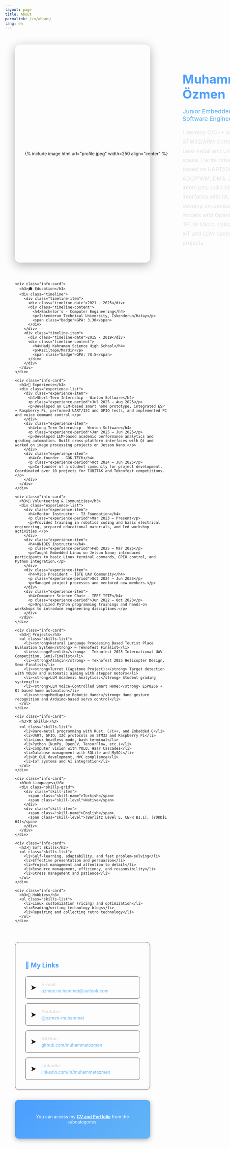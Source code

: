 ```yaml
---
layout: page
title: About
permalink: /en/about/
lang: en
---
```


<div class="about-container">

  <div class="profile-section">
    <div class="profile-image">
      {% include image.html url="profile.jpeg" width=250 align="center" %}
    </div>
    <div class="profile-info">
      <h1>Muhammet Özmen</h1>
      <p class="profile-title">Junior Embedded Software Engineer</p>
      <p class="profile-description">
        I develop C/C++ on STM32/ARM Cortex-M in bare-metal and Linux user space. 
        I write drivers based on UART/I2C/SPI, ADC/PWM, DMA, and interrupts; 
        build desktop interfaces with Qt, and develop on-device AI models with OpenCV and TFLite Micro.  
        I also have IoT and LLM-based projects.
      </p>
    </div>
  </div>

  <div class="content-grid">

    <div class="info-card">
      <h3>🎓 Education</h3>
      <div class="timeline">
        <div class="timeline-item">
          <div class="timeline-date">2021 - 2025</div>
          <div class="timeline-content">
            <h4>Bachelor's - Computer Engineering</h4>
            <p>İskenderun Technical University, İskenderun/Hatay</p>
            <span class="badge">GPA: 3.30</span>
          </div>
        </div>
        <div class="timeline-item">
          <div class="timeline-date">2015 - 2019</div>
          <div class="timeline-content">
            <h4>Hadi Kahraman Science High School</h4>
            <p>Kızıltepe/Mardin</p>
            <span class="badge">GPA: 78.5</span>
          </div>
        </div>
      </div>
    </div>

    <div class="info-card">
      <h3>💼 Experience</h3>
      <div class="experience-list">
        <div class="experience-item">
          <h4>Short-Term Internship - Winton Software</h4>
          <p class="experience-period">Jul 2025 – Aug 2025</p>
          <p>Developed an LLM-based smart home prototype, integrated ESP + Raspberry Pi, performed UART/I2C and GPIO tests, and implemented PC and voice command control.</p>
        </div>
        <div class="experience-item">
          <h4>Long-Term Internship - Winton Software</h4>
          <p class="experience-period">Jan 2025 – Jun 2025</p>
          <p>Developed LLM-based academic performance analytics and grading automation. Built cross-platform interfaces with Qt and worked on image processing projects on Jetson Nano.</p>
        </div>
        <div class="experience-item">
          <h4>Co-founder - GÖK-TECH</h4>
          <p class="experience-period">Oct 2024 – Jun 2025</p>
          <p>Co-founder of a student community for project development. Coordinated over 10 projects for TÜBİTAK and Teknofest competitions.</p>
        </div>
      </div>
    </div>

    <div class="info-card">
      <h3>🤝 Volunteering & Communities</h3>
      <div class="experience-list">
        <div class="experience-item">
          <h4>Mentor Instructor - T3 Foundation</h4>
          <p class="experience-period">Mar 2023 – Present</p>
          <p>Provided training in robotics coding and basic electrical engineering, prepared educational materials, and led workshop activities.</p>
        </div>
        <div class="experience-item">
          <h4>UNIDES Instructor</h4>
          <p class="experience-period">Feb 2025 – Mar 2025</p>
          <p>Taught Embedded Linux on Jetson Nano; introduced participants to basic Linux terminal commands, GPIO control, and Python integration.</p>
        </div>
        <div class="experience-item">
          <h4>Vice President - İSTE UAV Community</h4>
          <p class="experience-period">Oct 2024 – Jun 2025</p>
          <p>Managed project processes and mentored new members.</p>
        </div>
        <div class="experience-item">
          <h4>Computer Science Chair - IEEE İSTE</h4>
          <p class="experience-period">Jun 2022 – Oct 2023</p>
          <p>Organized Python programming trainings and hands-on workshops to introduce engineering disciplines.</p>
        </div>
      </div>
    </div>

    <div class="info-card">
      <h3>🚀 Projects</h3>
      <ul class="skills-list">
        <li><strong>Natural Language Processing Based Tourist Place Evaluation System</strong> – Teknofest Finalist</li>
        <li><strong>Esenlik</strong> – Teknofest 2025 International UAV Competition, Semi-Finalist</li>
        <li><strong>Alahçın</strong> – Teknofest 2025 Helicopter Design, Semi-Finalist</li>
        <li><strong>Turret (Capstone Project):</strong> Target detection with YOLOv and automatic aiming with stepper motors</li>
        <li><strong>LLM Academic Analytics:</strong> Student grading system</li>
        <li><strong>LLM Voice-Controlled Smart Home:</strong> ESP8266 + Qt based home automation</li>
        <li><strong>Mediapipe Robotic Hand:</strong> Hand gesture recognition and Arduino-based servo control</li>
      </ul>
    </div>

    <div class="info-card">
      <h3>🛠️ Skills</h3>
      <ul class="skills-list">
        <li>Bare-metal programming with Rust, C/C++, and Embedded C</li>
        <li>UART, GPIO, I2C protocols on STM32 and Raspberry Pi</li>
        <li>Linux headless mode, bash terminal</li>
        <li>Python (NumPy, OpenCV, TensorFlow, etc.)</li>
        <li>Computer vision with YOLO, Haar Cascades</li>
        <li>Database management with SQLite and MySQL</li>
        <li>Qt GUI development, MVC compliance</li>
        <li>IoT systems and AI integration</li>
      </ul>
    </div>

    <div class="info-card">
      <h3>🌐 Languages</h3>
      <div class="skills-grid">
        <div class="skill-item">
          <span class="skill-name">Turkish</span>
          <span class="skill-level">Native</span>
        </div>
        <div class="skill-item">
          <span class="skill-name">English</span>
          <span class="skill-level">(Berlitz Level 5, CEFR B1.1), (YÖKDİL 64)</span>
        </div>
      </div>
    </div>

    <div class="info-card">
      <h3>🎯 Soft Skills</h3>
      <ul class="skills-list">
        <li>Self-learning, adaptability, and fast problem-solving</li>
        <li>Effective presentation and persuasion</li>
        <li>Project management and attention to detail</li>
        <li>Resource management, efficiency, and responsibility</li>
        <li>Stress management and patience</li>
      </ul>
    </div>

    <div class="info-card">
      <h3>🎨 Hobbies</h3>
      <ul class="skills-list">
        <li>Linux customization (ricing) and optimization</li>
        <li>Reading/writing technology blogs</li>
        <li>Repairing and collecting retro technology</li>
      </ul>
    </div>

  </div>

  <div class="contact-section">
    <h3>🔗 My Links</h3> 
    <div class="contact-grid">
      <div class="contact-item">
        <span class="contact-icon">➤</span>
        <div><strong>E-mail:</strong> <a href="mailto:ozmen.muhammet@outlook.com">ozmen.muhammet@outlook.com</a></div>
      </div>
      <div class="contact-item">
        <span class="contact-icon">➤</span>
        <div><strong>Youtube:</strong> <a href="https://youtube.com/@ozmen-muhammet?si=_MP0_bzutwiZXDhU">@ozmen-muhammet</a></div>
      </div>
      <div class="contact-item">
        <span class="contact-icon">➤</span>
        <div><strong>GitHub:</strong> <a href="https://github.com/muhammetozmen" target="_blank">github.com/muhammetozmen</a></div>
      </div>
      <div class="contact-item">
        <span class="contact-icon">➤</span>
        <div><strong>LinkedIn:</strong> <a href="https://www.linkedin.com/in/muhammetozmen" target="_blank">linkedin.com/in/muhammetozmen</a></div>
      </div>
    </div>
  </div>

  <div class="cta-section">
    <p>You can access my <a href="/en/cv/">CV and Portfolio</a> from the subcategories.</p>
  </div>

</div>

<style>
.about-container {
    max-width: 1200px;
    margin: 0 auto;
    padding: 2rem;
}

.profile-section {
    display: flex;
    align-items: center;
    gap: 3rem;
    margin-bottom: 3rem;
    padding: 2rem;
    background: linear-gradient(135deg, lighten(#1a1a1a, 5%), lighten(#1a1a1a, 3%));
    border-radius: 16px;
    box-shadow: 0 8px 32px rgba(0, 0, 0, 0.3);
}

.profile-image {
    flex-shrink: 0;
}

.profile-info h1 {
    color: #4a9eff;
    font-size: 2.5rem;
    margin-bottom: 0.5rem;
    font-weight: 700;
}

.profile-title {
    color: #64b5f6;
    font-size: 1.2rem;
    margin-bottom: 1rem;
    font-weight: 500;
}

.profile-description {
    color: #e0e0e0;
    line-height: 1.7;
    font-size: 1.1rem;
}

.content-grid {
    display: grid;
    grid-template-columns: repeat(auto-fit, minmax(500px, 1fr));
    gap: 2rem;
    margin-bottom: 3rem;
}

.info-card {
    background: lighten(#1a1a1a, 3%);
    padding: 2rem;
    border-radius: 12px;
    border: 1px solid #404040;
    box-shadow: 0 4px 16px rgba(0, 0, 0, 0.2);
    transition: all 0.3s ease;
}

.info-card:hover {
    transform: translateY(-2px);
    box-shadow: 0 8px 24px rgba(0, 0, 0, 0.3);
    border-color: #4a9eff;
}

.info-card h3 {
    color: #4a9eff;
    margin-bottom: 1.5rem;
    font-size: 1.3rem;
    border-bottom: 2px solid #4a9eff;
    padding-bottom: 0.5rem;
}

.timeline {
    display: flex;
    flex-direction: column;
    gap: 1.5rem;
}

.timeline-item {
    display: flex;
    gap: 1rem;
    align-items: flex-start;
}

.timeline-date {
    background: #4a9eff;
    color: white;
    padding: 0.5rem 1rem;
    border-radius: 20px;
    font-size: 0.9rem;
    font-weight: 600;
    white-space: nowrap;
}

.timeline-content h4 {
    color: #e0e0e0;
    margin-bottom: 0.5rem;
    font-size: 1.1rem;
}

.timeline-content p {
    color: #b0b0b0;
    margin-bottom: 0.5rem;
}

.badge {
    background: #64b5f6;
    color: white;
    padding: 0.25rem 0.75rem;
    border-radius: 12px;
    font-size: 0.8rem;
    font-weight: 600;
}

.experience-list {
    display: flex;
    flex-direction: column;
    gap: 1.5rem;
}

.experience-item {
    padding: 1rem;
    background: lighten(#1a1a1a, 2%);
    border-radius: 8px;
    border-left: 3px solid #4a9eff;
}

.experience-item h4 {
    color: #e0e0e0;
    margin-bottom: 0.5rem;
    font-size: 1.1rem;
}

.experience-period {
    color: #64b5f6;
    font-size: 0.9rem;
    margin-bottom: 0.5rem;
    font-weight: 600;
}

.experience-item p {
    color: #b0b0b0;
    line-height: 1.6;
}

.skills-grid {
    display: flex;
    flex-direction: column;
    gap: 1rem;
}

.skill-item {
    display: flex;
    justify-content: space-between;
    align-items: center;
    padding: 1rem;
    background: lighten(#1a1a1a, 2%);
    border-radius: 8px;
    border: 1px solid #404040;
}

.skill-name {
    color: #e0e0e0;
    font-weight: 600;
}

.skill-level {
    color: #64b5f6;
    font-size: 0.9rem;
}

.skills-list {
    list-style: none;
    padding: 0;
}

.skills-list li {
    color: #b0b0b0;
    margin-bottom: 1rem;
    padding: 1rem;
    background: lighten(#1a1a1a, 2%);
    border-radius: 8px;
    border-left: 3px solid #4a9eff;
    line-height: 1.6;
}

.contact-section {
    background: lighten(#1a1a1a, 3%);
    padding: 2rem;
    border-radius: 12px;
    border: 1px solid #404040;
    margin-bottom: 2rem;
}

.contact-section h3 {
    color: #4a9eff;
    margin-bottom: 1.5rem;
    font-size: 1.3rem;
}

.contact-grid {
    display: grid;
    grid-template-columns: repeat(auto-fit, minmax(300px, 1fr));
    gap: 1rem;
}

.contact-item {
    display: flex;
    align-items: center;
    gap: 1rem;
    padding: 1rem;
    background: lighten(#1a1a1a, 2%);
    border-radius: 8px;
    border: 1px solid #404040;
}

.contact-icon {
    font-size: 1.5rem;
}

.contact-item div {
    display: flex;
    flex-direction: column;
    gap: 0.25rem;
}

.contact-item strong {
    color: #e0e0e0;
    font-size: 0.9rem;
}

.contact-item a {
    color: #64b5f6;
    text-decoration: none;
    transition: color 0.3s ease;
}

.contact-item a:hover {
    color: #4a9eff;
}

.cta-section {
    text-align: center;
    padding: 2rem;
    background: linear-gradient(135deg, #4a9eff, #64b5f6);
    color: white;
    border-radius: 12px;
    box-shadow: 0 4px 16px rgba(0, 0, 0, 0.3);
}

.cta-section a {
    color: white;
    text-decoration: underline;
    font-weight: 600;
}

.cta-section a:hover {
    text-decoration: none;
}

@media (max-width: 768px) {
    .profile-section {
        flex-direction: column;
        text-align: center;
        gap: 2rem;
    }
    
    .content-grid {
        grid-template-columns: 1fr;
    }
    
    .timeline-item {
        flex-direction: column;
        gap: 0.5rem;
    }
    
    .skill-item {
        flex-direction: column;
        align-items: flex-start;
        gap: 0.5rem;
    }
    
    .contact-grid {
        grid-template-columns: 1fr;
    }
}
</style>
